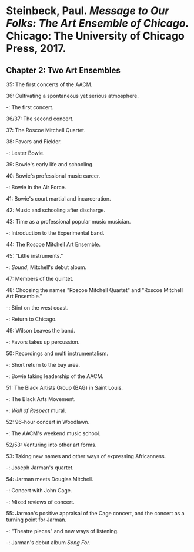 # Steinbeck, Paul. *Message to Our Folks: The Art Ensemble of Chicago.* Chicago: The University of Chicago Press, 2017.  

## Chapter 2: Two Art Ensembles  

35: The first concerts of the AACM.  

36: Cultivating a spontaneous yet serious atmosphere. 

-: The first concert.  

36/37: The second concert.  

37: The Roscoe Mitchell Quartet.  

38: Favors and Fielder.  

-: Lester Bowie.  

39: Bowie's early life and schooling.  

40: Bowie's professional music career.  

-: Bowie in the Air Force.  

41: Bowie's court martial and incarceration.  

42: Music and schooling after discharge.  

43: Time as a professional popular music musician.  

-: Introduction to the Experimental band.  

44: The Roscoe Mitchell Art Ensemble.  

45: "Little instruments."

-: *Sound*, Mitchell's debut album.  

47: Members of the quintet.  

48: Choosing the names "Roscoe Mitchell Quartet" and "Roscoe Mitchell Art Ensemble."  

-: Stint on the west coast.  

-: Return to Chicago.  

49: Wilson Leaves the band.  

-: Favors takes up percussion.  

50: Recordings and multi instrumentalism.  

-: Short return to the bay area.  

-: Bowie taking leadership of the AACM.  

51: The Black Artists Group (BAG) in Saint Louis.  

-: The Black Arts Movement.  

-: *Wall of Respect* mural.  

52: 96-hour concert in Woodlawn.  

-: The AACM's weekend music school.  

52/53: Venturing into other art forms.  

53: Taking new names and other ways of expressing Africanness.  

-: Joseph Jarman's quartet.  

54: Jarman meets Douglas Mitchell.  

-: Concert with John Cage.  

-: Mixed reviews of concert.  

55: Jarman's positive appraisal of the Cage concert, and the concert as a turning point for Jarman.  

-: "Theatre pieces" and new ways of listening.  

-: Jarman's debut album *Song For.*  


